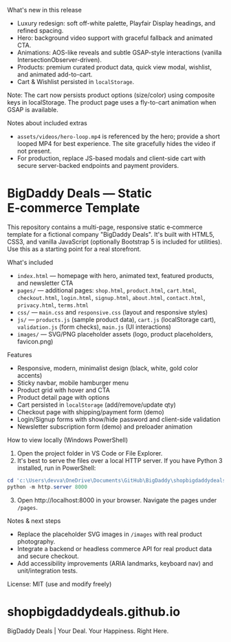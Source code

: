 What's new in this release
- Luxury redesign: soft off-white palette, Playfair Display headings, and refined spacing.
- Hero: background video support with graceful fallback and animated CTA.
- Animations: AOS-like reveals and subtle GSAP-style interactions (vanilla IntersectionObserver-driven).
- Products: premium curated product data, quick view modal, wishlist, and animated add-to-cart.
- Cart & Wishlist persisted in `localStorage`.

Note: The cart now persists product options (size/color) using composite keys in localStorage. The product page uses a fly-to-cart animation when GSAP is available.

Notes about included extras
- `assets/videos/hero-loop.mp4` is referenced by the hero; provide a short looped MP4 for best experience. The site gracefully hides the video if not present.
- For production, replace JS-based modals and client-side cart with secure server-backed endpoints and payment providers.
# BigDaddy Deals — Static E‑commerce Template

This repository contains a multi-page, responsive static e‑commerce template for a fictional company "BigDaddy Deals". It's built with HTML5, CSS3, and vanilla JavaScript (optionally Bootstrap 5 is included for utilities). Use this as a starting point for a real storefront.

What's included
- `index.html` — homepage with hero, animated text, featured products, and newsletter CTA
- `pages/` — additional pages: `shop.html`, `product.html`, `cart.html`, `checkout.html`, `login.html`, `signup.html`, `about.html`, `contact.html`, `privacy.html`, `terms.html`
- `css/` — `main.css` and `responsive.css` (layout and responsive styles)
- `js/` — `products.js` (sample product data), `cart.js` (localStorage cart), `validation.js` (form checks), `main.js` (UI interactions)
 - `images/` — SVG/PNG placeholder assets (logo, product placeholders, favicon.png)

Features
- Responsive, modern, minimalist design (black, white, gold color accents)
- Sticky navbar, mobile hamburger menu
- Product grid with hover and CTA
- Product detail page with options
- Cart persisted in `localStorage` (add/remove/update qty)
- Checkout page with shipping/payment form (demo)
- Login/Signup forms with show/hide password and client-side validation
- Newsletter subscription form (demo) and preloader animation

How to view locally (Windows PowerShell)
1. Open the project folder in VS Code or File Explorer.
2. It's best to serve the files over a local HTTP server. If you have Python 3 installed, run in PowerShell:

```powershell
cd 'c:\Users\devva\OneDrive\Documents\GitHub\BigDaddy\shopbigdaddydeals.github.io'
python -m http.server 8000
```

3. Open http://localhost:8000 in your browser. Navigate the pages under `/pages`.

Notes & next steps
- Replace the placeholder SVG images in `/images` with real product photography.
- Integrate a backend or headless commerce API for real product data and secure checkout.
- Add accessibility improvements (ARIA landmarks, keyboard nav) and unit/integration tests.

License: MIT (use and modify freely)
# shopbigdaddydeals.github.io
BigDaddy Deals | Your Deal. Your Happiness. Right Here.
